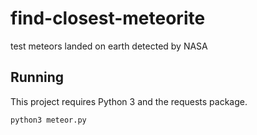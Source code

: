 # find-closest-meteorite
test meteors landed on earth detected by NASA

## Running

This project requires Python 3 and the requests package.

`python3 meteor.py`
